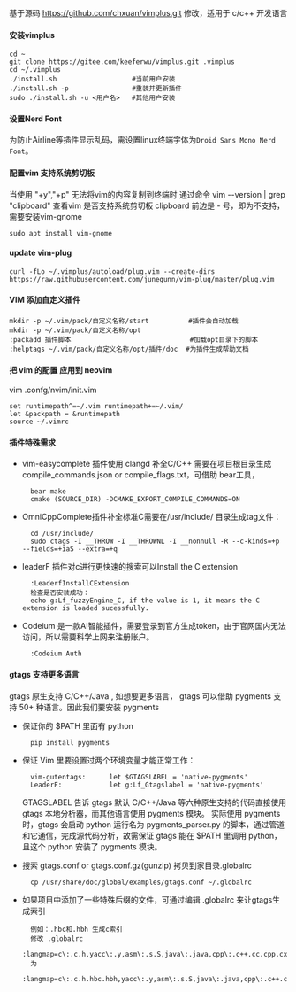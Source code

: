 基于源码 https://github.com/chxuan/vimplus.git 修改，适用于 c/c++ 开发语言

#### 安装vimplus

    cd ~
    git clone https://gitee.com/keeferwu/vimplus.git .vimplus
    cd ~/.vimplus
    ./install.sh                   #当前用户安装
    ./install.sh -p                #重装并更新插件
    sudo ./install.sh -u <用户名>   #其他用户安装


#### 设置Nerd Font

为防止Airline等插件显示乱码，需设置linux终端字体为`Droid Sans Mono Nerd Font`。

#### 配置vim 支持系统剪切板

当使用 "+y","+p" 无法将vim的内容复制到终端时
通过命令 vim --version | grep "clipboard" 查看vim 是否支持系统剪切板
clipboard 前边是 - 号，即为不支持，需要安装vim-gnome

    sudo apt install vim-gnome

#### update vim-plug

    curl -fLo ~/.vimplus/autoload/plug.vim --create-dirs https://raw.githubusercontent.com/junegunn/vim-plug/master/plug.vim

#### VIM 添加自定义插件

    mkdir -p ~/.vim/pack/自定义名称/start          #插件会自动加载
    mkdir -p ~/.vim/pack/自定义名称/opt
    :packadd 插件脚本                              #加载opt目录下的脚本
    :helptags ~/.vim/pack/自定义名称/opt/插件/doc  #为插件生成帮助文档

#### 把 vim 的配置 应用到 neovim

vim .confg/nvim/init.vim

    set runtimepath^=~/.vim runtimepath+=~/.vim/
    let &packpath = &runtimepath
    source ~/.vimrc


#### 插件特殊需求
* vim-easycomplete 插件使用 clangd 补全C/C++ 需要在项目根目录生成compile_commands.json or compile_flags.txt，可借助 bear工具，

        bear make
        cmake (SOURCE_DIR) -DCMAKE_EXPORT_COMPILE_COMMANDS=ON

* OmniCppComplete插件补全标准C需要在/usr/include/ 目录生成tag文件：

        cd /usr/include/
        sudo ctags -I __THROW -I __THROWNL -I __nonnull -R --c-kinds=+p  --fields=+iaS --extra=+q

* leaderF 插件对c进行更快速的搜索可以Install the C extension

        :LeaderfInstallCExtension
        检查是否安装成功：
        echo g:Lf_fuzzyEngine_C, if the value is 1, it means the C extension is loaded sucessfully.

* Codeium 是一款AI智能插件，需要登录到官方生成token，由于官网国内无法访问，所以需要科学上网来注册账户。

        :Codeium Auth

#### gtags 支持更多语言

gtags 原生支持 C/C++/Java ,  如想要更多语言， gtags  可以借助  pygments 支持 50+ 种语言。因此我们要安装 pygments 

* 保证你的 $PATH 里面有 python

        pip install pygments

* 保证 Vim 里要设置过两个环境变量才能正常工作：

        vim-gutentags:      let $GTAGSLABEL = 'native-pygments'
        LeaderF:            let g:Lf_Gtagslabel = 'native-pygments'

    GTAGSLABEL 告诉 gtags 默认 C/C++/Java 等六种原生支持的代码直接使用 gtags 本地分析器，而其他语言使用 pygments 模块。
    实际使用 pygments 时，gtags 会启动 python 运行名为 pygments_parser.py 的脚本，通过管道和它通信，完成源代码分析，故需保证 gtags 能在 $PATH 里调用 python，且这个 python 安装了 pygments 模块。

* 搜索 gtags.conf or gtags.conf.gz(gunzip) 拷贝到家目录.globalrc

        cp /usr/share/doc/global/examples/gtags.conf ~/.globalrc

* 如果项目中添加了一些特殊后缀的文件，可通过编辑 .globalrc 来让gtags生成索引

        例如：.hbc和.hbh 生成c索引
        修改 .globalrc
        :langmap=c\:.c.h,yacc\:.y,asm\:.s.S,java\:.java,cpp\:.c++.cc.cpp.cxx.hxx.hpp.C.H,php\:.php.php3.phtml:
        为
        :langmap=c\:.c.h.hbc.hbh,yacc\:.y,asm\:.s.S,java\:.java,cpp\:.c++.cc.cpp.cxx.hxx.hpp.C.H,php\:.php.php3.phtml:

